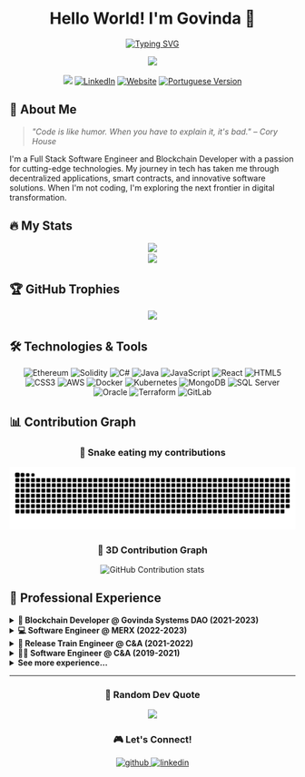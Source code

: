 <div align="center">
  
# Hello World! I'm Govinda 👋

[![Typing SVG](https://readme-typing-svg.herokuapp.com?font=Fira+Code&pause=1000&color=8A2BE2&width=435&lines=Blockchain+Developer;Full+Stack+Engineer;Software+Architect;Passionate+Innovator)](https://git.io/typing-svg)

<img src="./mario.gif" width="50%"/>

![](https://komarev.com/ghpvc/?username=govinda777&style=for-the-badge&color=blueviolet)
[![LinkedIn](https://img.shields.io/badge/LinkedIn-%230077B5.svg?logo=linkedin&logoColor=white&style=for-the-badge)](https://www.linkedin.com/in/govinda777/)
[![Website](https://img.shields.io/badge/Website-%23FF7139.svg?style=for-the-badge&logo=firefox&logoColor=white)](https://govinda777.github.io/)
[![Portuguese Version](https://img.shields.io/badge/Português-🇧🇷-green.svg?style=for-the-badge)](README_PT.md)

</div>

## 💫 About Me

> *"Code is like humor. When you have to explain it, it's bad." – Cory House*

I'm a Full Stack Software Engineer and Blockchain Developer with a passion for cutting-edge technologies. My journey in tech has taken me through decentralized applications, smart contracts, and innovative software solutions. When I'm not coding, I'm exploring the next frontier in digital transformation.

## 🔥 My Stats

<div align="center">
  <img src="https://github-readme-streak-stats.herokuapp.com/?user=govinda777&theme=tokyonight&hide_border=true" />
</div>

<div align="center">
  <img height="180em" src="https://github-readme-stats.vercel.app/api/top-langs/?username=govinda777&layout=compact&langs_count=7&theme=tokyonight"/>
</div>

## 🏆 GitHub Trophies
<p align="center">
  <img src="https://github-profile-trophy.vercel.app/?username=govinda777&theme=radical&no-frame=false&no-bg=true&margin-w=4" />
</p>

## 🛠️ Technologies & Tools

<div align="center">
  
![Ethereum](https://img.shields.io/badge/Ethereum-3C3C3D?style=for-the-badge&logo=Ethereum&logoColor=white)
![Solidity](https://img.shields.io/badge/Solidity-%23363636.svg?style=for-the-badge&logo=solidity&logoColor=white)
![C#](https://img.shields.io/badge/c%23-%23239120.svg?style=for-the-badge&logo=c-sharp&logoColor=white)
![Java](https://img.shields.io/badge/java-%23ED8B00.svg?style=for-the-badge&logo=java&logoColor=white)
![JavaScript](https://img.shields.io/badge/javascript-%23323330.svg?style=for-the-badge&logo=javascript&logoColor=%23F7DF1E)
![React](https://img.shields.io/badge/react-%2320232a.svg?style=for-the-badge&logo=react&logoColor=%2361DAFB)
![HTML5](https://img.shields.io/badge/html5-%23E34F26.svg?style=for-the-badge&logo=html5&logoColor=white)
![CSS3](https://img.shields.io/badge/css3-%231572B6.svg?style=for-the-badge&logo=css3&logoColor=white)
![AWS](https://img.shields.io/badge/AWS-%23FF9900.svg?style=for-the-badge&logo=amazon-aws&logoColor=white)
![Docker](https://img.shields.io/badge/docker-%230db7ed.svg?style=for-the-badge&logo=docker&logoColor=white)
![Kubernetes](https://img.shields.io/badge/kubernetes-%23326ce5.svg?style=for-the-badge&logo=kubernetes&logoColor=white)
![MongoDB](https://img.shields.io/badge/MongoDB-%234ea94b.svg?style=for-the-badge&logo=mongodb&logoColor=white)
![SQL Server](https://img.shields.io/badge/Microsoft%20SQL%20Server-CC2927?style=for-the-badge&logo=microsoft%20sql%20server&logoColor=white)
![Oracle](https://img.shields.io/badge/Oracle-F80000?style=for-the-badge&logo=oracle&logoColor=white)
![Terraform](https://img.shields.io/badge/terraform-%235835CC.svg?style=for-the-badge&logo=terraform&logoColor=white)
![GitLab](https://img.shields.io/badge/gitlab-%23181717.svg?style=for-the-badge&logo=gitlab&logoColor=white)

</div>

## 📊 Contribution Graph

<div align="center">

<!-- To make the Snake animation work, create a new repository with the name "govinda777" (same as your username) -->
<!-- Then create a workflow file in .github/workflows/ following the snake animation tutorial -->
<!-- Or use a pre-made snake SVG from another source -->
### 🐍 Snake eating my contributions
  
![Snake animation](https://github.com/platane/snk/raw/output/github-contribution-grid-snake.svg)

<!-- Replace with a static image that doesn't need GitHub Actions -->
### 🧱 3D Contribution Graph
  
![GitHub Contribution stats](https://github-readme-stats.vercel.app/api?username=govinda777&bg_color=30,e96443,904e95&title_color=fff&text_color=fff)

</div>

## 🚀 Professional Experience

<details>
<summary><b>🔗 Blockchain Developer @ Govinda Systems DAO (2021-2023)</b></summary>
<br>
• Developed decentralized applications (DApps) and smart contracts on Ethereum<br>
• Built full-stack solutions with Solidity, C#, Java, and JavaScript<br>
• Engaged with blockchain communities to foster continuous learning<br>
• Created scalable and high-quality blockchain applications
</details>

<details>
<summary><b>💻 Software Engineer @ MERX (2022-2023)</b></summary>
<br>
• Implemented automated testing to expedite software delivery<br>
• Migrated infrastructure from ECS to EKS<br>
• Developed systems for Agricultural Derivatives<br>
• Analyzed and processed satellite images for Geotechnology applications<br>
• Technologies: React, Java Spring, CI/CD, AWS, PostgreSQL
</details>

<details>
<summary><b>🚂 Release Train Engineer @ C&A (2021-2022)</b></summary>
<br>
• Developed software release processes<br>
• Trained teams in Agile methodologies<br>
• Analyzed delivery flow to identify and resolve bottlenecks<br>
• Created automated reports for release status tracking
</details>

<details>
<summary><b>👨‍💻 Software Engineer @ C&A (2019-2021)</b></summary>
<br>
• Led end-to-end e-commerce development<br>
• Designed application architecture balancing cost and benefit<br>
• Implemented CI/CD pipelines to standardize software deliveries<br>
• Technologies: C#, MongoDB, GitLab, Docker, AWS
</details>

<details>
<summary><b>See more experience...</b></summary>
<br>
<b>Scrum Master @ Redecard (2018-2019)</b><br>
• Evangelized agile practices across teams<br>
• Facilitated Scrum meetings and removed impediments<br>
• Promoted learning culture through presentations and workshops<br>
<br>
<b>Software Engineer @ Redecard (2016-2018)</b><br>
• Improved application performance and scalability<br>
• Implemented automated testing<br>
• Developed incident response tools<br>
• Technologies: C#, Java Spring, Angular, Oracle, SQL Server, AWS<br>
<br>
<b>Software Engineer @ Iteris (2015-2016)</b><br>
• Executed projects for clients including Votorantim, Ingenico, and Cosan<br>
• Implemented portals and workflow systems<br>
• Technologies: SharePoint, C#, Oracle<br>
<br>
<b>Software Engineer @ TOTVS (2013-2015)</b><br>
• Developed and maintained financial systems<br>
• Created web services for integration with legacy systems<br>
• Led database migration from SQL to Oracle<br>
<br>
<b>Software Engineer @ UTC Engenharia (2010-2013)</b><br>
• Migrated systems from VB6 and ASP to .NET<br>
• Developed tools for construction and measurement of Oil Platforms<br>
• Created workflow systems and maintained integrations<br>
</details>

---

<div align="center">
  
### 💭 Random Dev Quote
![](https://quotes-github-readme.vercel.app/api?type=horizontal&theme=radical)

### 🎮 Let's Connect!
<a href="https://github.com/govinda777" target="_blank">
<img src=https://img.shields.io/badge/github-%2324292e.svg?&style=for-the-badge&logo=github&logoColor=white alt=github style="margin-bottom: 5px;" />
</a>
<a href="https://www.linkedin.com/in/govinda777/" target="_blank">
<img src=https://img.shields.io/badge/linkedin-%231E77B5.svg?&style=for-the-badge&logo=linkedin&logoColor=white alt=linkedin style="margin-bottom: 5px;" />
</a>

</div>